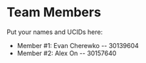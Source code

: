 # Team Members

Put your names and UCIDs here:

- Member #1: Evan Cherewko -- 30139604
- Member #2: Alex On -- 30157640
